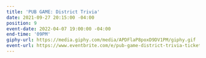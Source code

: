 ```yaml
---
title: 'PUB GAME: District Trivia'
date: 2021-09-27 20:15:00 -04:00
position: 9
event-date: 2022-04-07 19:00:00 -04:00
end-time: '09PM'
giphy-url: https://media.giphy.com/media/APDFlaP8poxD9DV1PM/giphy.gif
event-url: https://www.eventbrite.com/e/pub-game-district-trivia-tickets-311860542277
---
```


